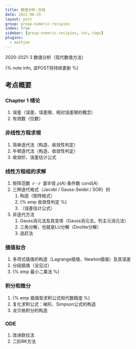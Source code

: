 ```yaml
---
title: 数值分析-总结
date: 2021-06-25
layout: post
group: group-numeric-recipies
index: true
sidebar: [group-numeric-recipies, toc, tags]
plugins:
  - mathjax
---
```


2020-2021-3 数值分析（现代数值方法）

<!-- more -->

{% note info, 该POST将持续更新 %}


## 考点概要
### Chapter 1 绪论

1. 误差（误差、误差限、相对误差限的概念）
2. 有效数（位数）

### 非线性方程求根

1. 简单迭代法（构造、收敛性判定）
2. 牛顿迭代法（构造、收敛性判定）
3. 收敛阶、误差估计公式

### 线性方程组的求解

1. 矩阵范数 $\|\cdot\|$
   谱半径 $\rho(A)$
   条件数 $\mathrm{cond}(A)$
2. 三种迭代格式（Jacobi / Gauss-Seidel / SOR）的
   1. 构造（矩阵格式）
   2. {% emp 收敛性判定 %}
   3. （误差估计公式）
3. 非迭代方法
   1. Gauss消元法及其变体（Gauss消元法，列主元消元法）
   2. 三角分解，也就是LU分解（Doolite分解）
   3. 追赶法

### 插值拟合

1. 多项式插值的构造（Lagrange插值、Newton插值）及其误差
2. 分段插值（没见过）
3. {% emp 最小二乘法 %}

### 积分和微分

1. {% emp 插值型求积公式和代数精度 %}
2. 复化求积公式：梯形、Simpson公式的构造
3. 龙贝格积分的构造

### ODE

1. 改进欧拉法
2. 二阶RK方法